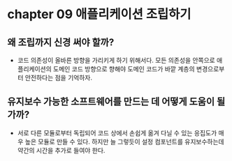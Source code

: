 # chapter 09 애플리케이션 조립하기

## 왜 조립까지 신경 써야 할까?
- 코드 의존성이 올바른 방향을 가리키게 하기 위해서다. 모든 의존성을 안쪽으로 애플리케이션의 도메인 코드 방향으로 향해야 도메인 코드가 바깥 계층의 변경으로부터 안전하다는 점을 기억하자.

## 유지보수 가능한 소프트웨어를 만드는 데 어떻게 도움이 될가까?
- 서로 다른 모듈로부터 독립되어 코드 상에서 손쉽게 옮겨 다닐 수 있는 응집도가 매우 높은 모듈로 만들 수 있다. 하지만 늘 그렇듯이 설정 컴포넌트를 유지보수하는데 약간의 시간을 추가로 들여야 한다.
